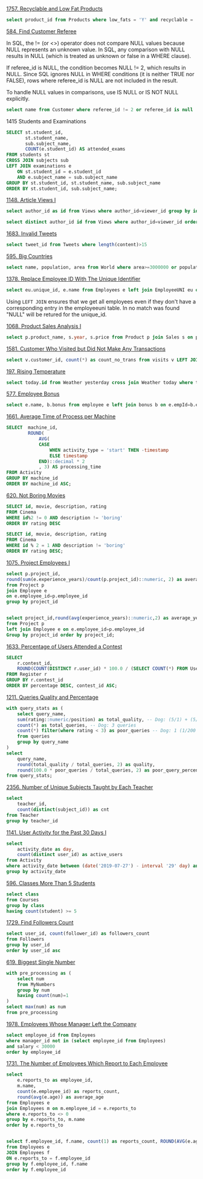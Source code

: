 [1757. Recyclable and Low Fat Products](https://leetcode.com/problems/recyclable-and-low-fat-products/)

```sql
select product_id from Products where low_fats = 'Y' and recyclable = 'Y'
```

[584. Find Customer Referee](https://leetcode.com/problems/find-customer-referee/description/)

In SQL, the != (or <>) operator does not compare NULL values because NULL represents an unknown value. In SQL, any comparison with NULL results in NULL (which is treated as unknown or false in a WHERE clause).

If referee_id is NULL, the condition becomes NULL != 2, which results in NULL.
Since SQL ignores NULL in WHERE conditions (it is neither TRUE nor FALSE), rows where referee_id is NULL are not included in the result.

To handle NULL values in comparisons, use IS NULL or IS NOT NULL explicitly.

```sql
select name from Customer where referee_id != 2 or referee_id is null
```

1415 Students and Examinations

```sql
SELECT st.student_id,
       st.student_name,
       sub.subject_name,
       COUNT(e.student_id) AS attended_exams
FROM students st
CROSS JOIN subjects sub
LEFT JOIN examinations e
    ON st.student_id = e.student_id
    AND e.subject_name = sub.subject_name
GROUP BY st.student_id, st.student_name, sub.subject_name
ORDER BY st.student_id, sub.subject_name;
```

[1148. Article Views I](https://leetcode.com/problems/article-views-i/)

<!-- +---------------+---------+
| Column Name   | Type    |
+---------------+---------+
| article_id    | int     |
| author_id     | int     |
| viewer_id     | int     |
| view_date     | date    |
+---------------+---------+
There is no primary key (column with unique values) for this table, the table may have duplicate rows.
Each row of this table indicates that some viewer viewed an article (written by some author) on some date. 

Note that equal author_id and viewer_id indicate the same person.

Write a solution to find all the authors that viewed at least one of their own articles.

Return the result table sorted by id in ascending order.

The result format is in the following example.

Input: 
Views table:
+------------+-----------+-----------+------------+
| article_id | author_id | viewer_id | view_date  |
+------------+-----------+-----------+------------+
| 1          | 3         | 5         | 2019-08-01 |
| 1          | 3         | 6         | 2019-08-02 |
| 2          | 7         | 7         | 2019-08-01 |
| 2          | 7         | 6         | 2019-08-02 |
| 4          | 7         | 1         | 2019-07-22 |
| 3          | 4         | 4         | 2019-07-21 |
| 3          | 4         | 4         | 2019-07-21 |
+------------+-----------+-----------+------------+
Output: 
+------+
| id   |
+------+
| 4    |
| 7    |
+------+
-->

```sql
select author_id as id from Views where author_id=viewer_id group by id order by id

select distinct author_id id from Views where author_id=viewer_id order by author_id
```

[1683. Invalid Tweets](https://leetcode.com/problems/invalid-tweets/)

```sql
select tweet_id from Tweets where length(content)>15
```

[595. Big Countries](https://leetcode.com/problems/big-countries/)
```sql
select name, population, area from World where area>=3000000 or population>=25000000
```

[1378. Replace Employee ID With The Unique Identifier](https://leetcode.com/problems/replace-employee-id-with-the-unique-identifier/)
```sql
select eu.unique_id, e.name from Employees e left join EmployeeUNI eu on eu.id=e.id 
```
<!-- Table: Employees

+---------------+---------+
| Column Name   | Type    |
+---------------+---------+
| id            | int     |
| name          | varchar |
+---------------+---------+

Table: EmployeeUNI

+---------------+---------+
| Column Name   | Type    |
+---------------+---------+
| id            | int     |
| unique_id     | int     |
+---------------+---------+ 

Input: 
Employees table:
+----+----------+
| id | name     |
+----+----------+
| 1  | Alice    |
| 7  | Bob      |
| 11 | Meir     |
| 90 | Winston  |
| 3  | Jonathan |
+----+----------+
EmployeeUNI table:
+----+-----------+
| id | unique_id |
+----+-----------+
| 3  | 1         |
| 11 | 2         |
| 90 | 3         |
+----+-----------+
Output: 
+-----------+----------+
| unique_id | name     |
+-----------+----------+
| null      | Alice    |
| null      | Bob      |
| 2         | Meir     |
| 3         | Winston  |
| 1         | Jonathan |
+-----------+----------+ -->
Using <code>LEFT JOIN</code> ensures that we get all employees even if they don't have a corresponding entry in the employeeuni table. In no match was found "NULL" will be retured for the unique_id.

[1068. Product Sales Analysis I](https://leetcode.com/problems/product-sales-analysis-i/)

```sql
select p.product_name, s.year, s.price from Product p join Sales s on p.product_id=s.product_id order by s.year 
```

[1581. Customer Who Visited but Did Not Make Any Transactions](https://leetcode.com/problems/customer-who-visited-but-did-not-make-any-transactions/)
```sql
select v.customer_id, count(*) as count_no_trans from visits v LEFT JOIN transactions t on v.visit_id=t.visit_id where t.transaction_id is null group by v.customer_id
```

[197. Rising Temperature](https://leetcode.com/problems/rising-temperature/)
```sql
select today.id from Weather yesterday cross join Weather today where today.recorddate - yesterday.recorddate = 1 and today.temperature > yesterday.temperature 
```

[577. Employee Bonus](https://leetcode.com/problems/employee-bonus/)
```sql
select e.name, b.bonus from employee e left join bonus b on e.empId=b.empId where bonus < 1000 or bonus is null
```

[1661. Average Time of Process per Machine](https://leetcode.com/problems/average-time-of-process-per-machine/)
```sql
SELECT  machine_id,
        ROUND(
            AVG(
            CASE 
                WHEN activity_type = 'start' THEN -timestamp 
                ELSE timestamp
            END)::decimal * 2
            , 3) AS processing_time
FROM Activity
GROUP BY machine_id
ORDER BY machine_id ASC;
```

<!-- This query is more concise and might execute faster because it avoids a self-join and processes the data in a single pass.
It uses a CASE statement within an aggregate function (AVG) to compute the average processing time directly. 

Transforming start and end Timestamps in One Step:
    CASE WHEN activity_type = 'start' THEN -timestamp ELSE timestamp END
    This inverts start timestamps by making them negative while keeping end timestamps positive.

Summing Over Each machine_id and Averaging
    Since each (machine_id, process_id) pair has exactly one start and one end, summing them within AVG() results in:
    AVG(end−start)
    AVG(end−start)
    Multiplying by 2 compensates for the effect of averaging over two rows per process (one start and one end).

Using ROUND(..., 3) with Explicit Casting
    ::decimal * 2 ensures correct rounding behavior in PostgreSQL.

-->

[620. Not Boring Movies](https://leetcode.com/problems/not-boring-movies/description/)
```sql
SELECT id, movie, description, rating
FROM Cinema
WHERE id%2 != 0 AND description != 'boring'
ORDER BY rating DESC

SELECT id, movie, description, rating
FROM Cinema
WHERE id % 2 = 1 AND description != 'boring'
ORDER BY rating DESC;
```

[1075. Project Employees I](https://leetcode.com/problems/project-employees-i/description/)
```sql
select p.project_id,
round(sum(e.experience_years)/count(p.project_id)::numeric, 2) as average_years
from Project p
join Employee e
on e.employee_id=p.employee_id
group by project_id


select project_id,round(avg(experience_years)::numeric,2) as average_years
from Project p
left join Employee e on e.employee_id=p.employee_id
Group by project_id order by project_id;
```

[1633. Percentage of Users Attended a Contest](https://leetcode.com/problems/percentage-of-users-attended-a-contest/description/)
```sql
SELECT 
    r.contest_id, 
    ROUND(COUNT(DISTINCT r.user_id) * 100.0 / (SELECT COUNT(*) FROM Users), 2) AS percentage
FROM Register r
GROUP BY r.contest_id
ORDER BY percentage DESC, contest_id ASC;
```

[1211. Queries Quality and Percentage](https://leetcode.com/problems/queries-quality-and-percentage/description/)

```sql
with query_stats as (
    select query_name,
    sum(rating::numeric/position) as total_quality, -- Dog: (5/1) + (5/2) + (1/200) = 7.505
    count(*) as total_queries, -- Dog: 3 queries
    count(*) filter(where rating < 3) as poor_queries -- Dog: 1 (1/200 row)
    from queries
    group by query_name
)
select
    query_name,
    round(total_quality / total_queries, 2) as quality,
    round(100.0 * poor_queries / total_queries, 2) as poor_query_percentage
from query_stats;
```

[2356. Number of Unique Subjects Taught by Each Teacher](https://leetcode.com/problems/number-of-unique-subjects-taught-by-each-teacher/description/)
```sql
select
    teacher_id,
    count(distinct(subject_id)) as cnt
from Teacher
group by teacher_id
```

[1141. User Activity for the Past 30 Days I](https://leetcode.com/problems/user-activity-for-the-past-30-days-i/description/)

```sql
select
    activity_date as day,
    count(distinct user_id) as active_users
from Activity
where activity_date between (date('2019-07-27') - interval '29' day) and date('2019-07-27')
group by activity_date
```

[596. Classes More Than 5 Students](https://leetcode.com/problems/classes-more-than-5-students/description/)
```sql
select class
from Courses
group by class
having count(student) >= 5
```

[1729. Find Followers Count](https://leetcode.com/problems/find-followers-count/description/)
```sql
select user_id, count(follower_id) as followers_count
from Followers
group by user_id
order by user_id asc
```

[619. Biggest Single Number](https://leetcode.com/problems/biggest-single-number/description/)

```sql
with pre_processing as (
    select num
    from MyNumbers
    group by num
    having count(num)=1
)
select max(num) as num
from pre_processing
```

[1978. Employees Whose Manager Left the Company](https://leetcode.com/problems/employees-whose-manager-left-the-company/description/)
```sql
select employee_id from Employees
where manager_id not in (select employee_id from Employees)
and salary < 30000
order by employee_id
```

[1731. The Number of Employees Which Report to Each Employee](https://leetcode.com/problems/the-number-of-employees-which-report-to-each-employee/description/)
```sql
select
    e.reports_to as employee_id,
    m.name,
    count(e.employee_id) as reports_count,
    round(avg(e.age)) as average_age
from Employees e
join Employees m on m.employee_id = e.reports_to
where e.reports_to <> 0
group by e.reports_to, m.name
order by e.reports_to


select f.employee_id, f.name, count(1) as reports_count, ROUND(AVG(e.age), 0) as average_age
from Employees e
JOIN Employees f
ON e.reports_to = f.employee_id
group by f.employee_id, f.name
order by f.employee_id
```